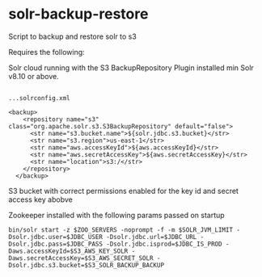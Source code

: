 # solr-backup-restore
Script to backup and restore solr to s3


Requires the following: 

Solr cloud running with the S3 BackupRepository Plugin installed min Solr v8.10 or above.

```

...solrconfig.xml

<backup>
    <repository name="s3" class="org.apache.solr.s3.S3BackupRepository" default="false">
      <str name="s3.bucket.name">${solr.jdbc.s3.bucket}</str>
      <str name="s3.region">us-east-1</str>
      <str name="aws.accessKeyId">${aws.accessKeyId}</str>
      <str name="aws.secretAccessKey">${aws.secretAccessKey}</str>
      <str name="location">s3:/</str>
    </repository>
  </backup>

```


S3 bucket with correct permissions enabled for the key id and secret access key abobve



Zookeeper installed with the following params passed on startup 

```
bin/solr start -z $ZOO_SERVERS -noprompt -f -m $SOLR_JVM_LIMIT -Dsolr.jdbc.user=$JDBC_USER -Dsolr.jdbc.url=$JDBC_URL -Dsolr.jdbc.pass=$JDBC_PASS -Dsolr.jdbc.isprod=$JDBC_IS_PROD -Daws.accessKeyId=$S3_AWS_KEY_SOLR -Daws.secretAccessKey=$S3_AWS_SECRET_SOLR -Dsolr.jdbc.s3.bucket=$S3_SOLR_BACKUP_BACKUP


```
